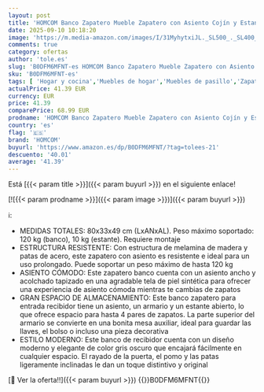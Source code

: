 ```yaml
---
layout: post
title: 'HOMCOM Banco Zapatero Mueble Zapatero con Asiento Cojín y Estante Abierto para 4 Pares de Zapatos Banco Zapatero para Entrada Recibidor Salón Pasillo 80x33x49 cm Gris'
date: 2025-09-10 10:18:20
image: 'https://m.media-amazon.com/images/I/31MyhytxiJL._SL500_._SL400_.jpg'
comments: true
category: ofertas
author: 'tole.es'
slug: 'B0DFM6MFNT-es HOMCOM Banco Zapatero Mueble Zapatero con Asiento Cojín y...'
sku: 'B0DFM6MFNT-es'
tags: [ 'Hogar y cocina','Muebles de hogar','Muebles de pasillo','Zapateros','Zapateros de pasillo','homcom','zapatos','🇪🇸', ]
actualPrice: 41.39 EUR
currency: EUR
price: 41.39
comparePrice: 68.99 EUR
prodname: 'HOMCOM Banco Zapatero Mueble Zapatero con Asiento Cojín y Estante Abierto para 4 Pares de Zapatos Banco Zapatero para Entrada Recibidor Salón Pasillo 80x33x49 cm Gris'
country: 'es'
flag: '🇪🇸'
brand: 'HOMCOM'
buyurl: 'https://www.amazon.es/dp/B0DFM6MFNT/?tag=tolees-21'
descuento: '40.01'
average: '41.39'
---
```


Está [{{< param title >}}]({{< param buyurl >}}) en el siguiente enlace!

[![{{< param prodname >}}]({{< param image >}})]({{< param buyurl >}})

ℹ️:

- MEDIDAS TOTALES: 80x33x49 cm (LxANxAL). Peso máximo soportado: 120 kg (banco), 10 kg (estante). Requiere montaje
- ESTRUCTURA RESISTENTE: Con estructura de melamina de madera y patas de acero, este zapatero con asiento es resistente e ideal para un uso prolongado. Puede soportar un peso máximo de hasta 120 kg
- ASIENTO CÓMODO: Este zapatero banco cuenta con un asiento ancho y acolchado tapizado en una agradable tela de piel sintética para ofrecer una experiencia de asiento cómoda mientras te cambias de zapatos
- GRAN ESPACIO DE ALMACENAMIENTO: Este banco zapatero para entrada recibidor tiene un asiento, un armario y un estante abierto, lo que ofrece espacio para hasta 4 pares de zapatos. La parte superior del armario se convierte en una bonita mesa auxiliar, ideal para guardar las llaves, el bolso o incluso una pieza decorativa
- ESTILO MODERNO: Este banco de recibidor cuenta con un diseño moderno y elegante de color gris oscuro que encajará fácilmente en cualquier espacio. El rayado de la puerta, el pomo y las patas ligeramente inclinadas le dan un toque distintivo y original

[🛒 Ver la oferta!!]({{< param buyurl >}})
{{<world>}}B0DFM6MFNT{{</world>}}
